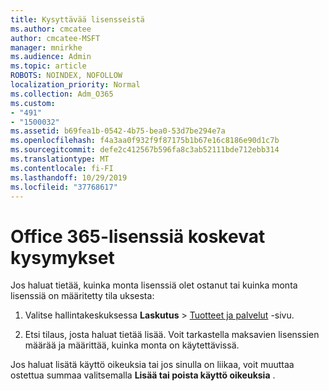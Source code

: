 ```yaml
---
title: Kysyttävää lisensseistä
ms.author: cmcatee
author: cmcatee-MSFT
manager: mnirkhe
ms.audience: Admin
ms.topic: article
ROBOTS: NOINDEX, NOFOLLOW
localization_priority: Normal
ms.collection: Adm_O365
ms.custom:
- "491"
- "1500032"
ms.assetid: b69fea1b-0542-4b75-bea0-53d7be294e7a
ms.openlocfilehash: f4a3aa0f932f9f87175b1b67e16c8186e90d1c7b
ms.sourcegitcommit: defe2c412567b596fa8c3ab52111bde712ebb314
ms.translationtype: MT
ms.contentlocale: fi-FI
ms.lasthandoff: 10/29/2019
ms.locfileid: "37768617"
---
```

# <a name="questions-about-your-office-365-license"></a>Office 365-lisenssiä koskevat kysymykset

Jos haluat tietää, kuinka monta lisenssiä olet ostanut tai kuinka monta lisenssiä on määritetty tila uksesta:
  
1. Valitse hallintakeskuksessa **Laskutus** \> [Tuotteet ja palvelut](https://go.microsoft.com/fwlink/p/?linkid=842054) -sivu.

2. Etsi tilaus, josta haluat tietää lisää. Voit tarkastella maksavien lisenssien määrää ja määrittää, kuinka monta on käytettävissä.

Jos haluat lisätä käyttö oikeuksia tai jos sinulla on liikaa, voit muuttaa ostettua summaa valitsemalla **Lisää tai poista käyttö oikeuksia** .